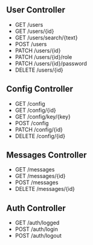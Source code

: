 ## User Controller

* GET /users
* GET /users/{id}
* GET /users/search/{text}
* POST /users
* PATCH /users/{id}
* PATCH /users/{id}/role
* PATCH /users/{id}/password
* DELETE /users/{id}

## Config Controller

* GET /config
* GET /config/{id}
* GET /config/key/{key}
* POST /config
* PATCH /config/{id}
* DELETE /config/{id} 

## Messages Controller

* GET /messages
* GET /messages/{id}
* POST /messages
* DELETE /messages/{id}

## Auth Controller

* GET /auth/logged
* POST /auth/login
* POST /auth/logout